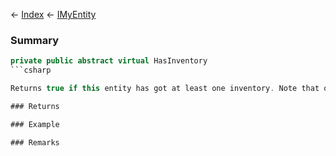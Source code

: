 ← [Index](Api-Index) ← [IMyEntity](VRage.Game.ModAPI.Ingame.IMyEntity)

### Summary

```csharp
private public abstract virtual HasInventory
```csharp

Returns true if this entity has got at least one inventory. Note that one aggregate inventory can contain zero simple inventories => zero will be returned even if GetInventory() != null.

### Returns

### Example

### Remarks

